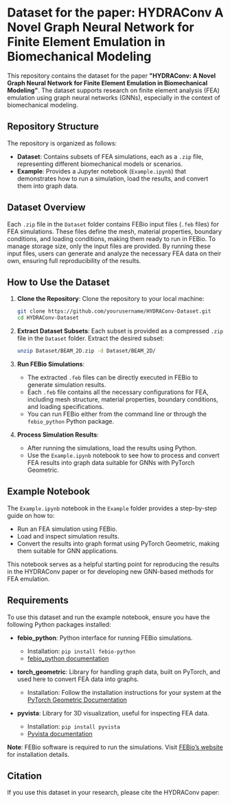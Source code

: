# Dataset for the paper: HYDRAConv A Novel Graph Neural Network for Finite Element Emulation in Biomechanical Modeling
 

This repository contains the dataset for the paper **"HYDRAConv: A Novel Graph Neural Network for Finite Element Emulation in Biomechanical Modeling"**. The dataset supports research on finite element analysis (FEA) emulation using graph neural networks (GNNs), especially in the context of biomechanical modeling.

## Repository Structure

The repository is organized as follows:

- **Dataset**: Contains subsets of FEA simulations, each as a `.zip` file, representing different biomechanical models or scenarios.
- **Example**: Provides a Jupyter notebook (`Example.ipynb`) that demonstrates how to run a simulation, load the results, and convert them into graph data.

## Dataset Overview

Each `.zip` file in the `Dataset` folder contains FEBio input files (`.feb` files) for FEA simulations. These files define the mesh, material properties, boundary conditions, and loading conditions, making them ready to run in FEBio. To manage storage size, only the input files are provided. By running these input files, users can generate and analyze the necessary FEA data on their own, ensuring full reproducibility of the results.

## How to Use the Dataset

1. **Clone the Repository**: Clone the repository to your local machine:
    ```bash
    git clone https://github.com/yourusername/HYDRAConv-Dataset.git
    cd HYDRAConv-Dataset
    ```

2. **Extract Dataset Subsets**: Each subset is provided as a compressed `.zip` file in the `Dataset` folder. Extract the desired subset:
    ```bash
    unzip Dataset/BEAM_2D.zip -d Dataset/BEAM_2D/
    ```

3. **Run FEBio Simulations**:
   - The extracted `.feb` files can be directly executed in FEBio to generate simulation results.
   - Each `.feb` file contains all the necessary configurations for FEA, including mesh structure, material properties, boundary conditions, and loading specifications.
   - You can run FEBio either from the command line or through the `febio_python` Python package.

4. **Process Simulation Results**:
   - After running the simulations, load the results using Python.
   - Use the `Example.ipynb` notebook to see how to process and convert FEA results into graph data suitable for GNNs with PyTorch Geometric.

## Example Notebook

The `Example.ipynb` notebook in the `Example` folder provides a step-by-step guide on how to:
- Run an FEA simulation using FEBio.
- Load and inspect simulation results.
- Convert the results into graph format using PyTorch Geometric, making them suitable for GNN applications.

This notebook serves as a helpful starting point for reproducing the results in the HYDRAConv paper or for developing new GNN-based methods for FEA emulation.

## Requirements

To use this dataset and run the example notebook, ensure you have the following Python packages installed:

- **febio_python**: Python interface for running FEBio simulations.
  - Installation: `pip install febio-python`
  - [febio_python documentation](https://github.com/Nobregaigor/febio-python)

- **torch_geometric**: Library for handling graph data, built on PyTorch, and used here to convert FEA data into graphs.
  - Installation: Follow the installation instructions for your system at the [PyTorch Geometric Documentation](https://pytorch-geometric.readthedocs.io/en/latest/index.html)
  
- **pyvista**: Library for 3D visualization, useful for inspecting FEA data.
  - Installation: `pip install pyvista`
  - [Pyvista documentation](https://docs.pyvista.org/)

**Note**: FEBio software is required to run the simulations. Visit [FEBio’s website](https://febio.org/) for installation details.


## Citation

If you use this dataset in your research, please cite the HYDRAConv paper:
